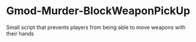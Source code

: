 # Gmod-Murder-BlockWeaponPickUp
Small script that prevents players from being able to move weapons with their hands
